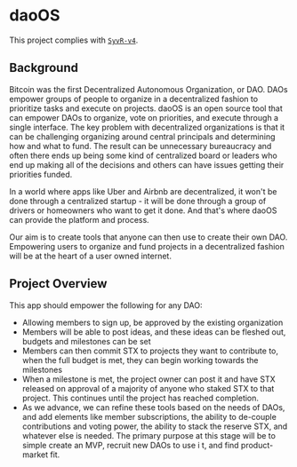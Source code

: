 # daoOS

This project complies with [`SyvR-v4`](https://github.com/labs3/standards/releases/tag/v4).

## Background

Bitcoin was the first Decentralized Autonomous Organization, or DAO. DAOs empower groups of people to organize in a decentralized fashion to prioritize tasks and execute on projects. daoOS is an open source tool that can empower DAOs to organize, vote on priorities, and execute through a single interface. The key problem with decentralized organizations is that it can be challenging organizing around central principals and determining how and what to fund. The result can be unnecessary bureaucracy and often there ends up being some kind of centralized board or leaders who end up making all of the decisions and others can have issues getting their priorities funded.

In a world where apps like Uber and Airbnb are decentralized, it won't be done through a centralized startup - it will be done through a group of drivers or homeowners who want to get it done. And that's where daoOS can provide the platform and process.

Our aim is to create tools that anyone can then use to create their own DAO. Empowering users to organize and fund projects in a decentralized fashion will be at the heart of a user owned internet.

## Project Overview

This app should empower the following for any DAO:

- Allowing members to sign up, be approved by the existing organization
- Members will be able to post ideas, and these ideas can be fleshed out, budgets and milestones can be set
- Members can then commit STX to projects they want to contribute to, when the full budget is met, they can begin working towards the milestones
- When a milestone is met, the project owner can post it and have STX released on approval of a majority of anyone who staked STX to that project. This continues until the project has reached completion.
- As we advance, we can refine these tools based on the needs of DAOs, and add elements like member subscriptions, the ability to de-couple contributions and voting power, the ability to stack the reserve STX, and whatever else is needed. The primary purpose at this stage will be to simple create an MVP, recruit new DAOs to use i t, and find product-market fit.
